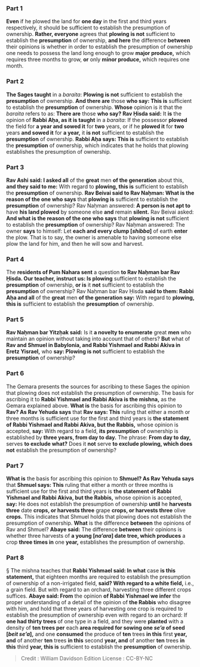 
### Part 1
<b>Even</b> if he plowed the land for <b>one day</b> in the first and third years respectively, it should be sufficient to establish the presumption of ownership. <b>Rather, everyone</b> agrees that <b>plowing is not</b> sufficient to establish the <b>presumption</b> of ownership, <b>and here</b> the difference <b>between</b> their opinions is whether in order to establish the presumption of ownership one needs to possess the land long enough to grow <b>major produce,</b> which requires three months to grow, <b>or</b> only <b>minor produce,</b> which requires one month.

### Part 2
<b>The Sages taught</b> in a <i>baraita</i>: <b>Plowing is not</b> sufficient to establish the <b>presumption</b> of ownership. <b>And there are</b> those <b>who say: This is</b> sufficient to establish the <b>presumption</b> of ownership. <b>Whose</b> opinion is it that the <i>baraita</i> refers to as: <b>There are</b> those <b>who say? Rav Ḥisda said:</b> It <b>is</b> the opinion of <b>Rabbi Aḥa, as it is taught</b> in a <i>baraita</i>: If the possessor <b>plowed</b> the field for <b>a year and sowed it</b> for <b>two</b> years, or if he <b>plowed it</b> for <b>two</b> years <b>and sowed it</b> for <b>a year,</b> it <b>is not</b> sufficient to establish the <b>presumption</b> of ownership. <b>Rabbi Aḥa says: This is</b> sufficient to establish the <b>presumption</b> of ownership, which indicates that he holds that plowing establishes the presumption of ownership.

### Part 3
<b>Rav Ashi said: I asked all</b> of the <b>great</b> men <b>of the generation</b> about this, <b>and they said to me:</b> With regard to <b>plowing, this is</b> sufficient to establish the <b>presumption</b> of ownership. <b>Rav Beivai said to Rav Naḥman: What is the reason of the one who says</b> that <b>plowing is</b> sufficient to establish the <b>presumption</b> of ownership? Rav Naḥman answered: <b>A person is not apt to</b> have <b>his land plowed</b> by someone else <b>and</b> remain <b>silent.</b> Rav Beivai asked: <b>And what is the reason of the one who says</b> that <b>plowing is not</b> sufficient to establish the <b>presumption</b> of ownership? Rav Naḥman answered: The owner <b>says</b> to himself: Let <b>each and every clump [<i>shibba</i>]</b> of earth <b>enter</b> the plow. That is to say, the owner is amenable to having someone else plow the land for him, and then he will sow and harvest.

### Part 4
The <b>residents of Pum Nahara sent</b> a question <b>to Rav Naḥman bar Rav Ḥisda. Our teacher, instruct us: Is plowing</b> sufficient to establish the <b>presumption</b> of ownership, <b>or is</b> it <b>not</b> sufficient to establish the <b>presumption</b> of ownership? Rav Naḥman bar Rav Ḥisda <b>said to them: Rabbi Aḥa and all</b> of the <b>great</b> men <b>of the generation say:</b> With regard to <b>plowing, this is</b> sufficient to establish the <b>presumption</b> of ownership.

### Part 5
<b>Rav Naḥman bar Yitzḥak said:</b> Is it <b>a novelty to enumerate</b> great <b>men</b> who maintain an opinion without taking into account that of others? <b>But</b> what of <b>Rav and Shmuel in Babylonia, and Rabbi Yishmael and Rabbi Akiva in Eretz Yisrael,</b> who <b>say: Plowing is not</b> sufficient to establish the <b>presumption</b> of ownership?

### Part 6
The Gemara presents the sources for ascribing to these Sages the opinion that plowing does not establish the presumption of ownership. The basis for ascribing it to <b>Rabbi Yishmael and Rabbi Akiva is the mishna,</b> as the Gemara explained above. <b>What is</b> the basis for ascribing this opinion to <b>Rav? As Rav Yehuda says</b> that <b>Rav says: This</b> ruling that either a month or three months is sufficient use for the first and third years is <b>the statement of Rabbi Yishmael and Rabbi Akiva, but the Rabbis,</b> whose opinion is accepted, <b>say:</b> With regard to a field, <b>its presumption</b> of ownership is established by <b>three years, from day to day.</b> The phrase: <b>From day to day,</b> serves <b>to exclude what?</b> Does it <b>not</b> serve <b>to exclude plowing, which does not</b> establish the presumption of ownership?

### Part 7
<b>What is</b> the basis for ascribing this opinion to <b>Shmuel? As Rav Yehuda says</b> that <b>Shmuel says: This</b> ruling that either a month or three months is sufficient use for the first and third years is <b>the statement of Rabbi Yishmael and Rabbi Akiva, but the Rabbis,</b> whose opinion is accepted, <b>say:</b> He does not establish the presumption of ownership <b>until</b> he <b>harvests three</b> date <b>crops, or harvests three</b> grape <b>crops, or harvests three</b> olive <b>crops.</b> This indicates that Shmuel holds that plowing does not establish the presumption of ownership. <b>What</b> is the difference <b>between</b> the opinions of Rav and Shmuel? <b>Abaye said:</b> The difference <b>between</b> their opinions is whether three harvests of <b>a young [<i>na’ara</i>] date tree, which produces</b> a crop <b>three times in</b> one <b>year,</b> establishes the presumption of ownership.

### Part 8
§ The mishna teaches that <b>Rabbi Yishmael said: In what</b> case <b>is this statement,</b> that eighteen months are required to establish the presumption of ownership of a non-irrigated field, <b>said? With regard to a white field,</b> i.e., a grain field. But with regard to an orchard, harvesting three different crops suffices. <b>Abaye said: From</b> the opinion <b>of Rabbi Yishmael we infer</b> the proper understanding of a detail of the opinion of <b>the Rabbis</b> who disagree with him, and hold that three years of harvesting one crop is required to establish the presumption of ownership even with regard to an orchard: If <b>one had thirty trees</b> of one type in a field, and they were <b>planted</b> with a density of <b>ten trees per</b> each <b>area required for sowing one <i>se’a</i> of seed [<i>beit se’a</i>],</b> and one <b>consumed</b> the produce of <b>ten</b> trees <b>in this</b> first <b>year, and</b> of another <b>ten</b> trees <b>in this</b> second <b>year, and</b> of another <b>ten</b> trees <b>in this</b> third <b>year, this is</b> sufficient to establish the <b>presumption</b> of ownership.

>Credit : William Davidson Edition
>License : CC-BY-NC